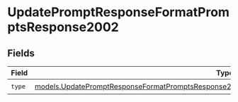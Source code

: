 # UpdatePromptResponseFormatPromptsResponse2002


## Fields

| Field                                                                                                                                                                                                    | Type                                                                                                                                                                                                     | Required                                                                                                                                                                                                 | Description                                                                                                                                                                                              |
| -------------------------------------------------------------------------------------------------------------------------------------------------------------------------------------------------------- | -------------------------------------------------------------------------------------------------------------------------------------------------------------------------------------------------------- | -------------------------------------------------------------------------------------------------------------------------------------------------------------------------------------------------------- | -------------------------------------------------------------------------------------------------------------------------------------------------------------------------------------------------------- |
| `type`                                                                                                                                                                                                   | [models.UpdatePromptResponseFormatPromptsResponse200ApplicationJSONResponseBody3PromptConfigType](../models/updatepromptresponseformatpromptsresponse200applicationjsonresponsebody3promptconfigtype.md) | :heavy_check_mark:                                                                                                                                                                                       | N/A                                                                                                                                                                                                      |
